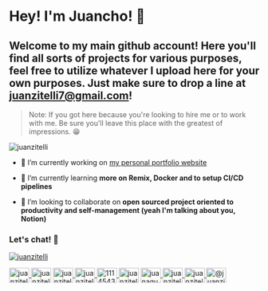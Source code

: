 
# Hey! I'm Juancho! 🤠
## Welcome to my main github account! Here you'll find all sorts of projects for various purposes, feel free to utilize whatever I upload here for your own purposes. Just make sure to drop a line at [juanzitelli7@gmail.com](mailto:juanzitelli7@gmail.com)!

<blockquote>Note: If you got here because you're looking to hire me or to work with me. Be sure you'll leave this place with the greatest of impressions. 😁</blockquote>

<p align="left"> <img src="https://komarev.com/ghpvc/?username=juanzitelli&label=Profile%20views&color=0e75b6&style=flat" alt="juanzitelli" /> </p>

- 🔭 I’m currently working on [my personal portfolio website](https://github.com/juanzitelli/juanzitelli-dev)

- 🌱 I’m currently learning **more on Remix, Docker and to setup CI/CD pipelines**

- 👯 I’m looking to collaborate on **open sourced project oriented to productivity and self-management (yeah I'm talking about you, Notion)**

<h3 align="left">Let's chat! 📩</h3>
<p align="left">
  <a href="https://twitter.com/juanzitelli" target="blank"><img src="https://img.shields.io/twitter/follow/juanzitelli?logo=twitter&style=for-the-badge" alt="juanzitelli" /></a>
</p>
<p align="left">
  <a href="https://codepen.io/juanzitelli" target="blank">
    <img align="center" src="https://raw.githubusercontent.com/rahuldkjain/github-profile-readme-generator/master/src/images/icons/Social/codepen.svg" alt="juanzitelli" height="30" width="40" />
  </a>
  <a href="https://dev.to/juanzitelli" target="blank"><img align="center" src="https://cdn.jsdelivr.net/npm/simple-icons@3.0.1/icons/dev-dot-to.svg" alt="juanzitelli" height="30" width="40" /></a>
  <a href="https://twitter.com/juanzitelli" target="blank">
    <img align="center" src="https://raw.githubusercontent.com/rahuldkjain/github-profile-readme-generator/master/src/images/icons/Social/twitter.svg" alt="juanzitelli" height="30" width="40" />
  </a>
  <a href="https://linkedin.com/in/juanzitelli" target="blank">
    <img align="center" src="https://raw.githubusercontent.com/rahuldkjain/github-profile-readme-generator/master/src/images/icons/Social/linked-in-alt.svg" alt="juanzitelli" height="30" width="40" />
  </a>
  <a href="https://stackoverflow.com/users/11145437" target="blank">
    <img align="center" src="https://raw.githubusercontent.com/rahuldkjain/github-profile-readme-generator/master/src/images/icons/Social/stack-overflow.svg" alt="11145437" height="30" width="40" />
  </a>
  <a href="https://codesandbox.com/juanzitelli" target="blank"><img align="center" src="https://cdn.jsdelivr.net/npm/simple-icons@3.0.1/icons/codesandbox.svg" alt="juanzitelli" height="30" width="40" /></a>
  <a href="https://fb.com/juanagustinzitelli" target="blank">
    <img align="center" src="https://raw.githubusercontent.com/rahuldkjain/github-profile-readme-generator/master/src/images/icons/Social/facebook.svg" alt="juanagustinzitelli" height="30" width="40" />
  </a>
  <a href="https://instagram.com/juanzitelli" target="blank">
    <img align="center" src="https://raw.githubusercontent.com/rahuldkjain/github-profile-readme-generator/master/src/images/icons/Social/instagram.svg" alt="juanzitelli" height="30" width="40" />
  </a>
  <a href="https://dribbble.com/juanzitelli" target="blank">
    <img align="center" src="https://raw.githubusercontent.com/rahuldkjain/github-profile-readme-generator/master/src/images/icons/Social/dribbble.svg" alt="juanzitelli" height="30" width="40" />
  </a>
  <a href="https://medium.com/@juanzitelli7" target="blank">
    <img align="center" src="https://raw.githubusercontent.com/rahuldkjain/github-profile-readme-generator/master/src/images/icons/Social/medium.svg" alt="@juanzitelli7" height="30" width="40" />
  </a>
</p>
